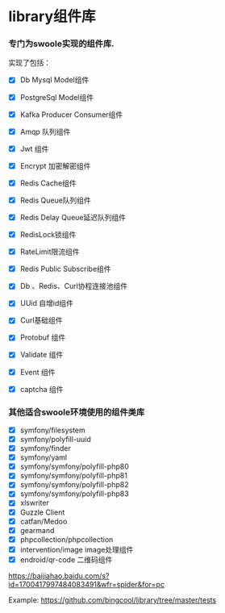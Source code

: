 # library组件库    
### 专门为swoole实现的组件库.
实现了包括：    
- [x] Db Mysql Model组件
- [x] PostgreSql Model组件    
- [x] Kafka Producer Consumer组件    
- [x] Amqp 队列组件   
- [x] Jwt 组件   
- [x] Encrypt 加密解密组件     
- [x] Redis Cache组件  
- [x] Redis Queue队列组件   
- [x] Redis Delay Queue延迟队列组件            
- [x] RedisLock锁组件   
- [x] RateLimit限流组件   
- [x] Redis Public Subscribe组件    
- [x] Db 、Redis、Curl协程连接池组件
- [x] UUid 自增id组件  
- [x] Curl基础组件    
- [x] Protobuf 组件   
- [x] Validate 组件  
- [X] Event 组件
- [x] captcha 组件


### 其他适合swoole环境使用的组件类库
- [X] symfony/filesystem
- [x] symfony/polyfill-uuid  
- [x] symfony/finder    
- [x] symfony/yaml     
- [x] symfony/symfony/polyfill-php80     
- [x] symfony/symfony/polyfill-php81    
- [x] symfony/symfony/polyfill-php82    
- [x] symfony/symfony/polyfill-php83
- [x] xlswriter   
- [x] Guzzle Client     
- [x] catfan/Medoo    
- [x] gearmand
- [x] phpcollection/phpcollection     
- [x] intervention/image   image处理组件   
- [x] endroid/qr-code   二维码组件       

https://baijiahao.baidu.com/s?id=1700417997484083491&wfr=spider&for=pc    

Example: https://github.com/bingcool/library/tree/master/tests
